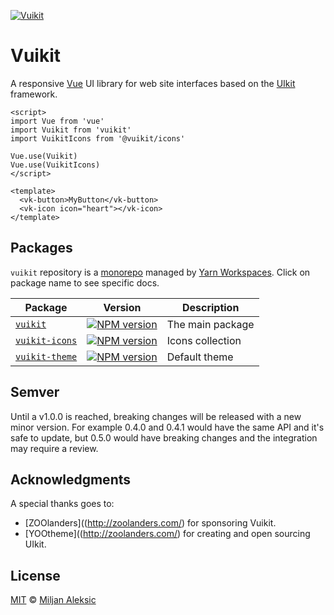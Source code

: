[![Vuikit](https://user-images.githubusercontent.com/513275/37552738-b8fcea74-29f5-11e8-9300-5e9532271bf8.png)](http://vuikit.js.org/)

# Vuikit

A responsive [Vue](https://vuejs.org/) UI library for web site interfaces based on the [UIkit](https://getuikit.com/) framework.

```vue
<script>
import Vue from 'vue'
import Vuikit from 'vuikit'
import VuikitIcons from '@vuikit/icons'

Vue.use(Vuikit)
Vue.use(VuikitIcons)
</script>

<template>
  <vk-button>MyButton</vk-button>
  <vk-icon icon="heart"></vk-icon>
</template>
```

## Packages

`vuikit` repository is a [monorepo](https://danluu.com/monorepo/) managed by [Yarn Workspaces](https://yarnpkg.com/lang/en/docs/workspaces/). Click on package name to see specific docs.

| Package | Version | Description |
|---|---|---|
| [`vuikit`](packages/vuikit) | [![NPM version](https://img.shields.io/npm/v/vuikit.svg?style=flat-square)](https://npmjs.org/package/vuikit) | The main package |
| [`vuikit-icons`](packages/vuikit-icons) | [![NPM version](https://img.shields.io/npm/v/@vuikit/icons.svg?style=flat-square)](https://npmjs.org/package/@vuikit/icons) | Icons collection |
| [`vuikit-theme`](packages/vuikit-theme) | [![NPM version](https://img.shields.io/npm/v/@vuikit/theme.svg?style=flat-square)](https://npmjs.org/package/@vuikit/theme) | Default theme |

## Semver

Until a v1.0.0 is reached, breaking changes will be released with a new minor version. For example 0.4.0 and 0.4.1 would have the same API and it's safe to update, but 0.5.0 would have breaking changes and the integration may require a review.

## Acknowledgments

A special thanks goes to:

 - [ZOOlanders]((http://zoolanders.com/) for sponsoring Vuikit.
 - [YOOtheme]((http://zoolanders.com/) for creating and open sourcing UIkit.

## License

[MIT](./LICENSE) © [Miljan Aleksic](https://github.com/miljan-aleksic)
